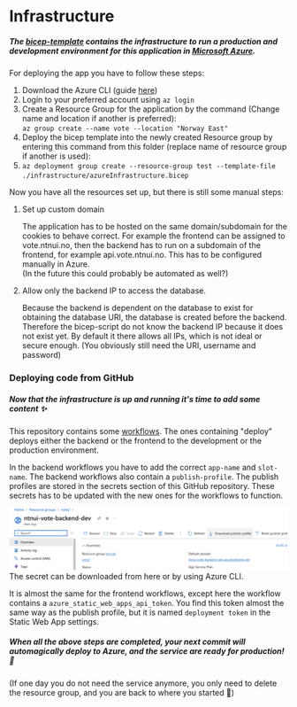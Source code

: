 # Infrastructure

##### The [bicep-template](./azureInfrastructure.bicep) contains the infrastructure to run a production and development environment for this application in [Microsoft Azure](https://azure.microsoft.com/).

For deploying the app you have to follow these steps:

1. Download the Azure CLI (guide [here](https://learn.microsoft.com/en-us/cli/azure/install-azure-cli))
2. Login to your preferred account using `az login`
3. Create a Resource Group for the application by the command (Change name and location if another is preferred):  
   `az group create --name vote --location "Norway East"`
4. Deploy the bicep template into the newly created Resource group by entering this command from this folder (replace name of resource group if another is used):
5. `az deployment group create --resource-group test --template-file ./infrastructure/azureInfrastructure.bicep`

Now you have all the resources set up, but there is still some manual steps:

1. Set up custom domain

   The application has to be hosted on the same domain/subdomain for the cookies to behave correct.
   For example the frontend can be assigned to vote.ntnui.no, then the backend has to run on a subdomain of the frontend, for example api.vote.ntnui.no. This has to be configured manually in Azure.  
   (In the future this could probably be automated as well?)

2. Allow only the backend IP to access the database.

   Because the backend is dependent on the database to exist for obtaining the database URI, the database is created before the backend. Therefore the bicep-script do not know the backend IP because it does not exist yet. By default it there allows all IPs, which is not ideal or secure enough.
   (You obviously still need the URI, username and password)

### Deploying code from GitHub

##### Now that the infrastructure is up and running it's time to add some content ✨

This repository contains some [workflows](../.github/workflows/). The ones containing "deploy" deploys either the backend or the frontend to the development or the production environment.

In the backend workflows you have to add the correct `app-name` and `slot-name`.
The backend workflows also contain a `publish-profile`. The publish profiles are stored in the secrets section of this GitHub repository. These secrets has to be updated with the new ones for the workflows to function.

![Image](azure-publish-profile.png)
The secret can be downloaded from here or by using Azure CLI.

It is almost the same for the frontend workflows, except here the workflow contains a `azure_static_web_apps_api_token`. You find this token almost the same way as the publish profile, but it is named `deployment token` in the Static Web App settings.

##### When all the above steps are completed, your next commit will automagically deploy to Azure, and the service are ready for production! 🚀

(If one day you do not need the service anymore, you only need to delete the resource group, and you are back to where you started 🧹)
